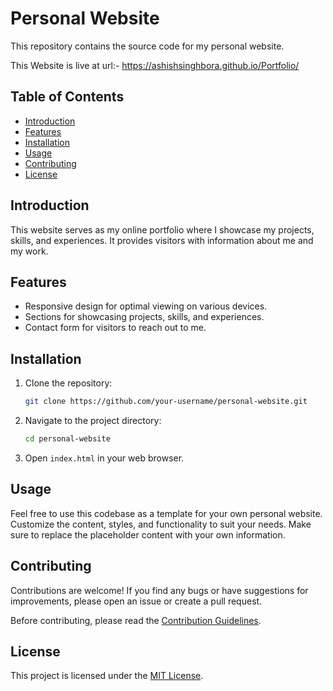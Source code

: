 # Personal Website

This repository contains the source code for my personal website.

This Website is live at url:- https://ashishsinghbora.github.io/Portfolio/

## Table of Contents

- [Introduction](#introduction)
- [Features](#features)
- [Installation](#installation)
- [Usage](#usage)
- [Contributing](#contributing)
- [License](#license)

## Introduction

This website serves as my online portfolio where I showcase my projects, skills, and experiences. It provides visitors with information about me and my work.

## Features

- Responsive design for optimal viewing on various devices.
- Sections for showcasing projects, skills, and experiences.
- Contact form for visitors to reach out to me.

## Installation

1. Clone the repository:

    ```bash
    git clone https://github.com/your-username/personal-website.git
    ```

2. Navigate to the project directory:

    ```bash
    cd personal-website
    ```

3. Open `index.html` in your web browser.

## Usage

Feel free to use this codebase as a template for your own personal website. Customize the content, styles, and functionality to suit your needs. Make sure to replace the placeholder content with your own information.

## Contributing

Contributions are welcome! If you find any bugs or have suggestions for improvements, please open an issue or create a pull  request. 

Before contributing, please read the [Contribution Guidelines](CONTRIBUTING.md).

## License

This project is licensed under the [MIT License](LICENSE).
